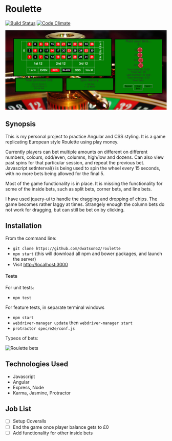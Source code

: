 Roulette
=======================

[![Build Status](https://travis-ci.org/dwatson62/roulette.svg?branch=master)](https://travis-ci.org/dwatson62/roulette) [![Code Climate](https://codeclimate.com/github/dwatson62/roulette/badges/gpa.svg)](https://codeclimate.com/github/dwatson62/roulette)

![Roulette](https://github.com/dwatson62/roulette/blob/master/public/images/screenshot.png?raw=true)

## Synopsis

This is my personal project to practice Angular and CSS styling. It is a game replicating European style Roulette using play money.

Currently players can bet multiple amounts on different on different numbers, colours, odd/even, columns, high/low and dozens. Can also view past spins for that particular session, and repeat the previous bet. Javascript setInterval() is being used to spin the wheel every 15 seconds, with no more bets being allowed for the final 5.

Most of the game functionality is in place. It is missing the functionality for some of the inside bets, such as split bets, corner bets, and line bets.

I have used jquery-ui to handle the dragging and dropping of chips. The game becomes rather laggy at times. Strangely enough the column bets do not work for dragging, but can still be bet on by clicking.

## Installation

From the command line:

- ``` git clone https://github.com/dwatson62/roulette ```
- ``` npm start ``` (this will download all npm and bower packages, and launch the server)
- Visit [http://localhost:3000](http://localhost:3000)

#### Tests

For unit tests:

- ``` npm test ```

For feature tests, in separate terminal windows

- ``` npm start ```
- ``` webdriver-manager update ``` then ``` webdriver-manager start ```
- ``` protractor spec/e2e/conf.js ```

Typeos of bets:

![Roulette bets](http://bestroulette.net/wp-content/uploads/2009/12/types-of-roulette-bets.gif)

## Technologies Used

- Javascript
- Angular
- Express, Node
- Karma, Jasmine, Protractor

## Job List

- [ ] Setup Coveralls
- [ ] End the game once player balance gets to £0
- [ ] Add functionality for other inside bets
